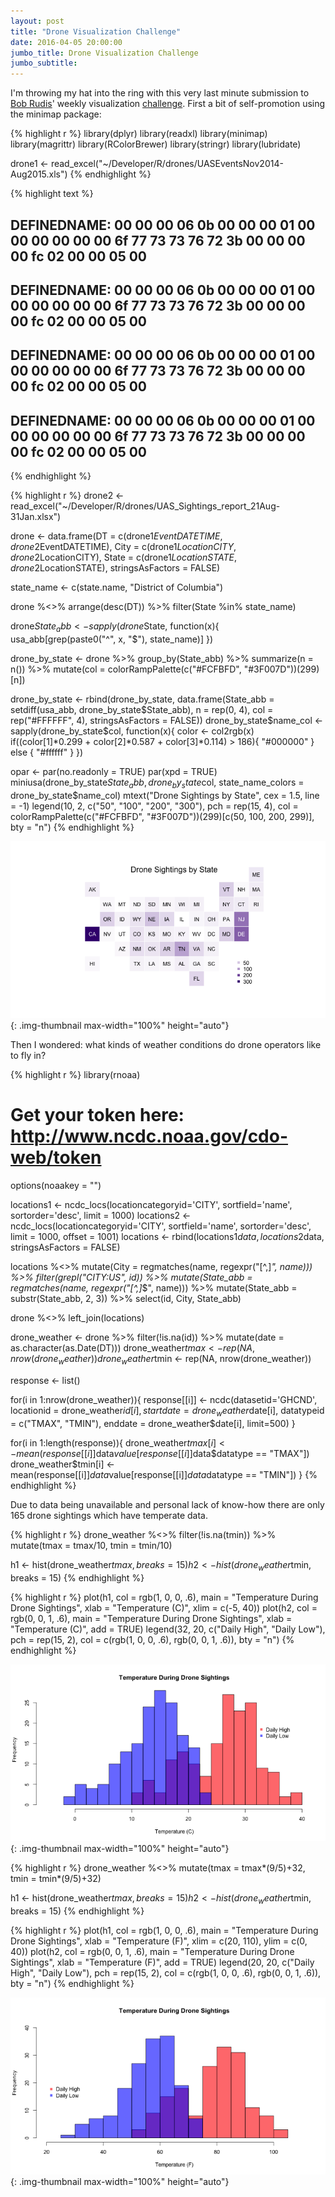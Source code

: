 ```yaml
---
layout: post
title: "Drone Visualization Challenge"
date: 2016-04-05 20:00:00
jumbo_title: Drone Visualization Challenge
jumbo_subtitle:
---
```


I'm throwing my hat into the ring with this very last
minute submission to [Bob Rudis](https://twitter.com/hrbrmstr)'
weekly visualization [challenge](https://rud.is/b/2016/03/30/introducing-a-weekly-r-python-js-etc-vis-challenge/). First a bit of self-promotion using the minimap
package:


{% highlight r %}
library(dplyr)
library(readxl)
library(minimap)
library(magrittr)
library(RColorBrewer)
library(stringr)
library(lubridate)

drone1 <- read_excel("~/Developer/R/drones/UASEventsNov2014-Aug2015.xls")
{% endhighlight %}



{% highlight text %}
## DEFINEDNAME: 00 00 00 06 0b 00 00 00 01 00 00 00 00 00 00 6f 77 73 73 76 72 3b 00 00 00 00 fc 02 00 00 05 00 
## DEFINEDNAME: 00 00 00 06 0b 00 00 00 01 00 00 00 00 00 00 6f 77 73 73 76 72 3b 00 00 00 00 fc 02 00 00 05 00 
## DEFINEDNAME: 00 00 00 06 0b 00 00 00 01 00 00 00 00 00 00 6f 77 73 73 76 72 3b 00 00 00 00 fc 02 00 00 05 00 
## DEFINEDNAME: 00 00 00 06 0b 00 00 00 01 00 00 00 00 00 00 6f 77 73 73 76 72 3b 00 00 00 00 fc 02 00 00 05 00
{% endhighlight %}



{% highlight r %}
drone2 <- read_excel("~/Developer/R/drones/UAS_Sightings_report_21Aug-31Jan.xlsx")

drone <- data.frame(DT = c(drone1$EventDATETIME, drone2$EventDATETIME),
                    City = c(drone1$LocationCITY, drone2$LocationCITY),
                    State = c(drone1$LocationSTATE, drone2$LocationSTATE),
                    stringsAsFactors = FALSE)

state_name <- c(state.name, "District of Columbia")

drone %<>%
  arrange(desc(DT)) %>%
  filter(State %in% state_name)

drone$State_abb <- sapply(drone$State, function(x){
  usa_abb[grep(paste0("^", x, "$"), state_name)]
})

drone_by_state <- drone %>%
  group_by(State_abb) %>%
  summarize(n = n()) %>%
  mutate(col = colorRampPalette(c("#FCFBFD", "#3F007D"))(299)[n])

drone_by_state <- rbind(drone_by_state, data.frame(State_abb = setdiff(usa_abb, drone_by_state$State_abb), n = rep(0, 4), col = rep("#FFFFFF", 4), stringsAsFactors = FALSE))
drone_by_state$name_col <- sapply(drone_by_state$col, function(x){
  color <- col2rgb(x)
  if((color[1]*0.299 + color[2]*0.587 + color[3]*0.114) > 186){
    "#000000"
  } else {
    "#ffffff"
  }
})

opar <- par(no.readonly = TRUE)
par(xpd = TRUE)
miniusa(drone_by_state$State_abb, drone_by_state$col, 
        state_name_colors = drone_by_state$name_col)
mtext("Drone Sightings by State", cex = 1.5, line = -1)
legend(10, 2, c("50", "100", "200", "300"), pch = rep(15, 4),
       col = colorRampPalette(c("#FCFBFD", "#3F007D"))(299)[c(50, 100, 200, 299)], bty = "n")
{% endhighlight %}

![center](/img/2016-04-05-Drone-Visualization-Challenge/unnamed-chunk-1-1.png){: .img-thumbnail max-width="100%" height="auto"}

Then I wondered: what kinds of weather conditions do drone
operators like to fly in?


{% highlight r %}
library(rnoaa)

# Get your token here: http://www.ncdc.noaa.gov/cdo-web/token
options(noaakey = "")

locations1 <- ncdc_locs(locationcategoryid='CITY', 
                       sortfield='name', sortorder='desc', 
                       limit = 1000)
locations2 <- ncdc_locs(locationcategoryid='CITY', 
                        sortfield='name', sortorder='desc', 
                        limit = 1000, offset = 1001)
locations <- rbind(locations1$data, locations2$data, 
                   stringsAsFactors = FALSE)

locations %<>%
  mutate(City = regmatches(name, regexpr("[^,]*", name))) %>%
  filter(grepl("CITY:US", id)) %>%
  mutate(State_abb = regmatches(name, regexpr("[^,]*$", name))) %>%
  mutate(State_abb = substr(State_abb, 2, 3)) %>%
  select(id, City, State_abb)

drone %<>%
  left_join(locations)
  
drone_weather <- drone %>%
  filter(!is.na(id)) %>%
  mutate(date = as.character(as.Date(DT)))
drone_weather$tmax <- rep(NA, nrow(drone_weather))
drone_weather$tmin <- rep(NA, nrow(drone_weather))

response <- list()

for(i in 1:nrow(drone_weather)){
  response[[i]] <- ncdc(datasetid='GHCND', locationid = drone_weather$id[i],
                   startdate = drone_weather$date[i], datatypeid = c("TMAX", "TMIN"),
                   enddate = drone_weather$date[i], limit=500)
}

for(i in 1:length(response)){
  drone_weather$tmax[i] <- mean(response[[i]]$data$value[response[[i]]$data$datatype == "TMAX"])
  drone_weather$tmin[i] <- mean(response[[i]]$data$value[response[[i]]$data$datatype == "TMIN"])
}
{% endhighlight %}



Due to data being unavailable and personal lack of know-how
there are only 165 drone sightings which
have temperate data.


{% highlight r %}
drone_weather %<>%
  filter(!is.na(tmin)) %>%
  mutate(tmax = tmax/10, tmin = tmin/10)

h1 <- hist(drone_weather$tmax, breaks = 15)
h2 <- hist(drone_weather$tmin, breaks = 15)
{% endhighlight %}


{% highlight r %}
plot(h1, col = rgb(1, 0, 0, .6), main = "Temperature During Drone Sightings",
     xlab = "Temperature (C)", xlim = c(-5, 40))
plot(h2, col = rgb(0, 0, 1, .6), main = "Temperature During Drone Sightings",
     xlab = "Temperature (C)", add = TRUE)
legend(32, 20, c("Daily High", "Daily Low"), pch = rep(15, 2),
       col = c(rgb(1, 0, 0, .6), rgb(0, 0, 1, .6)), bty = "n")
{% endhighlight %}

![center](/img/2016-04-05-Drone-Visualization-Challenge/unnamed-chunk-5-1.png){: .img-thumbnail max-width="100%" height="auto"}


{% highlight r %}
drone_weather %<>%
  mutate(tmax = tmax*(9/5)+32, tmin = tmin*(9/5)+32)

h1 <- hist(drone_weather$tmax, breaks = 15)
h2 <- hist(drone_weather$tmin, breaks = 15)
{% endhighlight %}


{% highlight r %}
plot(h1, col = rgb(1, 0, 0, .6), main = "Temperature During Drone Sightings",
     xlab = "Temperature (F)", xlim = c(20, 110), ylim = c(0, 40))
plot(h2, col = rgb(0, 0, 1, .6), main = "Temperature During Drone Sightings",
     xlab = "Temperature (F)", add = TRUE)
legend(20, 20, c("Daily High", "Daily Low"), pch = rep(15, 2),
       col = c(rgb(1, 0, 0, .6), rgb(0, 0, 1, .6)), bty = "n")
{% endhighlight %}

![center](/img/2016-04-05-Drone-Visualization-Challenge/unnamed-chunk-7-1.png){: .img-thumbnail max-width="100%" height="auto"}
